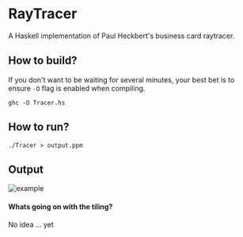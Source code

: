 RayTracer
=========

A Haskell implementation of Paul Heckbert's business card raytracer.

## How to build?
If you don't want to be waiting for several minutes, your best bet is to ensure `-O` flag is enabled when compiling.

`ghc -O Tracer.hs`

## How to run?

`./Tracer > output.ppm`

## Output

![example][1]

#### Whats going on with the tiling?
No idea ... yet


  [1]: http://i.imgur.com/eQ1qwcx.png
